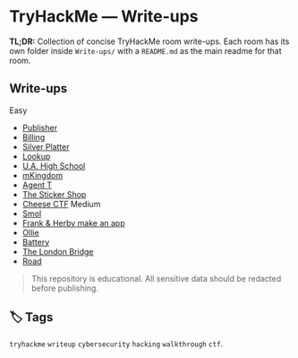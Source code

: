 # TryHackMe — Write-ups

**TL;DR:** Collection of concise TryHackMe room write-ups. Each room has its own folder inside `Write-ups/` with a `README.md` as the main readme for that room.

## Write-ups
Easy
- [Publisher](./Write-ups/Publisher/README.md)
- [Billing](./Write-ups/Billing/README.md)
- [Silver Platter](./Write-ups/Silver_Platter/README.md)
- [Lookup](./Write-ups/Lookup/README.md)
- [U.A. High School](./Write-ups/yueiua/README.md)
- [mKingdom](./Write-ups/mKingdom/README.md)
- [Agent T](./Write-ups/Agent_T/README.md)
- [The Sticker Shop](./Write-ups/The_Sticker_Shop/README.md)
- [Cheese CTF](./Write-ups/Cheese_CTF/README.md)
Medium
- [Smol](./Write-ups/Smol/README.md)
- [Frank & Herby make an app](./Write-ups/Frank&Herby_make_an_app/README.md)
- [Ollie](./Write-ups/Ollie/README.md)
- [Battery](./Write-ups/Battery/README.md)
- [The London Bridge](./Write-ups/The_London_Bridge/README.md)
- [Road](./Write-ups/Road/README.md)



> This repository is educational. All sensitive data should be redacted before publishing.

## 🏷️ Tags
`tryhackme` `writeup` `cybersecurity` `hacking` `walkthrough` `ctf`.
